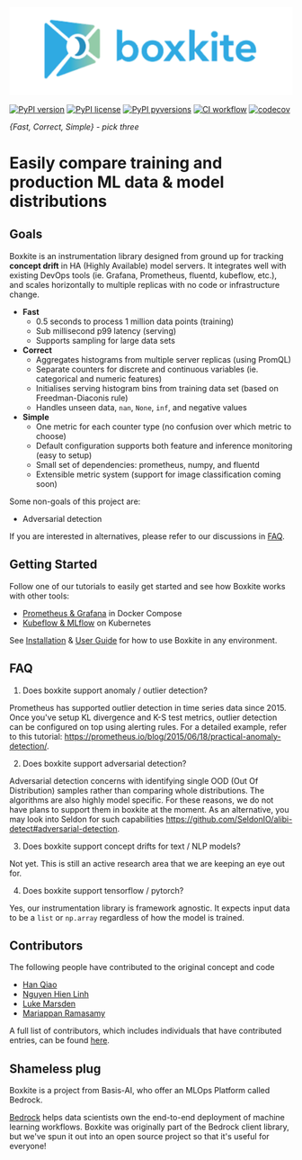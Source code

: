 ![Boxkite logo](images/boxkite-text.png)

[![PyPI version](https://badge.fury.io/py/boxkite.svg)](https://pypi.python.org/pypi/boxkite/)
[![PyPI license](https://img.shields.io/pypi/l/boxkite.svg)](https://pypi.python.org/pypi/boxkite/)
[![PyPI pyversions](https://img.shields.io/pypi/pyversions/boxkite.svg)](https://pypi.python.org/pypi/boxkite/)
[![CI workflow](https://github.com/basisai/boxkite/actions/workflows/ci.yml/badge.svg)](https://github.com/basisai/boxkite/actions/workflows/ci.yml)
[![codecov](https://codecov.io/gh/basisai/boxkite/branch/master/graph/badge.svg?token=0qgLm01XN3)](https://codecov.io/gh/basisai/boxkite)

*{Fast, Correct, Simple} - pick three*

# Easily compare training and production ML data & model distributions

## Goals

Boxkite is an instrumentation library designed from ground up for tracking **concept drift** in HA (Highly Available) model servers. It integrates well with existing DevOps tools (ie. Grafana, Prometheus, fluentd, kubeflow, etc.), and scales horizontally to multiple replicas with no code or infrastructure change.

- **Fast**
    - 0.5 seconds to process 1 million data points (training)
    - Sub millisecond p99 latency (serving)
    - Supports sampling for large data sets
- **Correct**
    - Aggregates histograms from multiple server replicas (using PromQL)
    - Separate counters for discrete and continuous variables (ie. categorical and numeric features)
    - Initialises serving histogram bins from training data set (based on Freedman-Diaconis rule)
    - Handles unseen data, `nan`, `None`, `inf`, and negative values
- **Simple**
    - One metric for each counter type (no confusion over which metric to choose)
    - Default configuration supports both feature and inference monitoring (easy to setup)
    - Small set of dependencies: prometheus, numpy, and fluentd
    - Extensible metric system (support for image classification coming soon)

Some non-goals of this project are:
- Adversarial detection

If you are interested in alternatives, please refer to our discussions in [FAQ](#FAQ).

## Getting Started

Follow one of our tutorials to easily get started and see how Boxkite works with other tools:

- [Prometheus & Grafana](https://boxkite.ml/en/latest/tutorials/grafana-prometheus) in Docker Compose
- [Kubeflow & MLflow](https://boxkite.ml/en/latest/tutorials/kubeflow-mlflow) on Kubernetes

See [Installation](https://boxkite.ml/en/latest/installing) & [User Guide](https://boxkite.ml/en/latest/using) for how to use Boxkite in any environment.

## FAQ

1. Does boxkite support anomaly / outlier detection?

Prometheus has supported outlier detection in time series data since 2015. Once you've setup KL divergence and K-S test metrics, outlier detection can be configured on top using alerting rules. For a detailed example, refer to this tutorial: https://prometheus.io/blog/2015/06/18/practical-anomaly-detection/.

2. Does boxkite support adversarial detection?

Adversarial detection concerns with identifying single OOD (Out Of Distribution) samples rather than comparing whole distributions. The algorithms are also highly model specific. For these reasons, we do not have plans to support them in boxkite at the moment. As an alternative, you may look into Seldon for such capabilities https://github.com/SeldonIO/alibi-detect#adversarial-detection.

3. Does boxkite support concept drifts for text / NLP models?

Not yet. This is still an active research area that we are keeping an eye out for.

4. Does boxkite support tensorflow / pytorch?

Yes, our instrumentation library is framework agnostic. It expects input data to be a `list` or `np.array` regardless of how the model is trained.

## Contributors

The following people have contributed to the original concept and code

- [Han Qiao](https://github.com/sweatybridge)
- [Nguyen Hien Linh](https://github.com/nglinh)
- [Luke Marsden](https://github.com/lukemarsden)
- [Mariappan Ramasamy](https://github.com/Mariappan)

A full list of contributors, which includes individuals that have contributed entries, can be found [here](https://github.com/basisai/model-monitoring/graphs/contributors).

## Shameless plug

Boxkite is a project from Basis-AI, who offer an MLOps Platform called Bedrock.

[Bedrock](https://basis-ai.com/product) helps data scientists own the end-to-end deployment of machine learning workflows. Boxkite was originally part of the Bedrock client library, but we've spun it out into an open source project so that it's useful for everyone!
